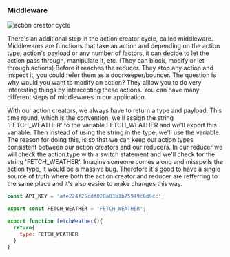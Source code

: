 ### Middleware

![action creator cycle](https://cloud.githubusercontent.com/assets/22747985/26755621/b7ec551a-4888-11e7-8c3a-a393c7d19688.png)

There's an additional step in the action creator cycle, called middleware. Middlewares are functions that take an action and depending on the action type, action's payload or any number of factors, it can decide to let the action pass through, manipulate it, etc. (They can block, modify or let through actions) Before it reaches the reducer. They stop any action and inspect it, you could refer them as a doorkeeper/bouncer. The question is why would you want to modify an action? They alllow you to do very interesting things by intercepting these actions. You can have many different steps of middlewares in our application.

With our action creators, we always have to return a type and payload. This time round, which is the convention, we'll assign the string 'FETCH_WEATHER' to the variable FETCH_WEATHER and we'll export this variable. Then instead of using the string in the type, we'll use the variable. The reason for doing this, is so that we can keep our action types consistent between our action creators and our reducers. In our reducer we will check the action.type with a switch statement and we'll check for the string 'FETCH_WEATHER'. Imagine someone comes along and misspells the action type, it would be a massive bug. Therefore it's good to have a single source of truth where both the action creator and reducer are refferring to the same place and it's also easier to make changes this way.

```js
const API_KEY = 'afe224f25cdf028a03b1b75949c0d9cc';

export const FETCH_WEATHER = 'FETCH_WEATHER';

export function fetchWeather(){
  return{
    type: FETCH_WEATHER
  }
}
```
